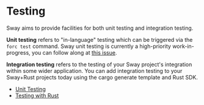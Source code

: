 # Testing

Sway aims to provide facilities for both unit testing and integration testing.

**Unit testing** refers to "in-language" testing which can be triggered via the
`forc test` command. Sway unit testing is currently a high-priority
work-in-progress, you can follow along at [this
issue](https://github.com/FuelLabs/sway/issues/1832).

**Integration testing** refers to the testing of your Sway project's integration
within some wider application. You can add integration testing to your Sway+Rust
projects today using the cargo generate template and Rust SDK.

- [Unit Testing](./unit-testing.md)
- [Testing with Rust](./testing-with-rust.md)
